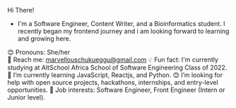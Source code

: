 Hi There!

- I'm a Software Engineer, Content Writer, and a Bioinformatics student. I recently began my frontend journey and i am looking forward to learning and growing here. 

😊 Pronouns: She/her <br>
🧧 Reach me: marvellouschukueggu@gmail.com
💡 Fun fact: I'm currently studying at AltSchool Africa School of Software Engineering Class of 2022.
🌱 I’m currently learning JavaScript, Reactjs, and Python.
😊 I’m looking for help with open source projects, hackathons, internships, and entry-level opportunities.
💼 Job interests: Software Engineer, Front Engineer (Intern or Junior level).


<!---
Obiomma/Obiomma is a ✨ special ✨ repository because its `README.md` (this file) appears on your GitHub profile.
You can click the Preview link to take a look at your changes.
--->
